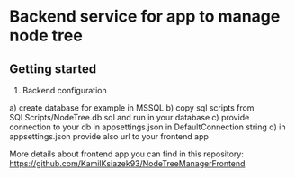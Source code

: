 # Backend service for app to manage node tree

## Getting started

1. Backend configuration

a) create database for example in MSSQL
b) copy sql scripts from SQLScripts/NodeTree.db.sql and run in your database
c) provide connection to your db in appsettings.json in DefaultConnection string
d) in appsettings.json provide also url to your frontend app

More details about frontend app you can find in this repository: https://github.com/KamilKsiazek93/NodeTreeManagerFrontend